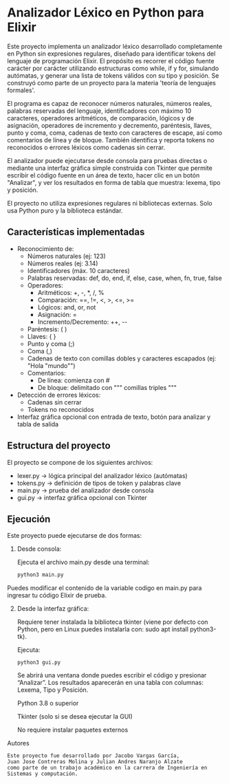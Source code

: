 # Analizador Léxico en Python para Elixir

Este proyecto implementa un analizador léxico desarrollado completamente en Python sin expresiones regulares, diseñado para identificar tokens del lenguaje de programación Elixir. El propósito es recorrer el código fuente carácter por carácter utilizando estructuras como while, if y for, simulando autómatas, y generar una lista de tokens válidos con su tipo y posición. Se construyó como parte de un proyecto para la materia 'teoría de lenguajes formales'.

El programa es capaz de reconocer números naturales, números reales, palabras reservadas del lenguaje, identificadores con máximo 10 caracteres, operadores aritméticos, de comparación, lógicos y de asignación, operadores de incremento y decremento, paréntesis, llaves, punto y coma, coma, cadenas de texto con caracteres de escape, así como comentarios de línea y de bloque. También identifica y reporta tokens no reconocidos o errores léxicos como cadenas sin cerrar.

El analizador puede ejecutarse desde consola para pruebas directas o mediante una interfaz gráfica simple construida con Tkinter que permite escribir el código fuente en un área de texto, hacer clic en un botón "Analizar", y ver los resultados en forma de tabla que muestra: lexema, tipo y posición.

El proyecto no utiliza expresiones regulares ni bibliotecas externas. Solo usa Python puro y la biblioteca estándar.

## Características implementadas

- Reconocimiento de:
  - Números naturales (ej: 123)
  - Números reales (ej: 3.14)
  - Identificadores (máx. 10 caracteres)
  - Palabras reservadas: def, do, end, if, else, case, when, fn, true, false
  - Operadores:
    - Aritméticos: +, -, *, /, %
    - Comparación: ==, !=, <, >, <=, >=
    - Lógicos: and, or, not
    - Asignación: =
    - Incremento/Decremento: ++, --
  - Paréntesis: ( )
  - Llaves: { }
  - Punto y coma (;)
  - Coma (,)
  - Cadenas de texto con comillas dobles y caracteres escapados (ej: "Hola \"mundo\"")
  - Comentarios:
    - De línea: comienza con #
    - De bloque: delimitado con """ comillas triples """
- Detección de errores léxicos:
  - Cadenas sin cerrar
  - Tokens no reconocidos
- Interfaz gráfica opcional con entrada de texto, botón para analizar y tabla de salida

## Estructura del proyecto

El proyecto se compone de los siguientes archivos:

- lexer.py → lógica principal del analizador léxico (autómatas)
- tokens.py → definición de tipos de token y palabras clave
- main.py → prueba del analizador desde consola
- gui.py → interfaz gráfica opcional con Tkinter

## Ejecución

Este proyecto puede ejecutarse de dos formas:

1. Desde consola:

   Ejecuta el archivo main.py desde una terminal:

   ```bash
   python3 main.py

Puedes modificar el contenido de la variable codigo en main.py para ingresar tu código Elixir de prueba.

2. Desde la interfaz gráfica:

    Requiere tener instalada la biblioteca tkinter (viene por defecto con Python, pero en Linux puedes instalarla con: sudo apt install python3-tk).

    Ejecuta:

       python3 gui.py

    Se abrirá una ventana donde puedes escribir el código y presionar “Analizar”. Los resultados aparecerán en una tabla con columnas: Lexema, Tipo y Posición.

    Python 3.8 o superior

    Tkinter (solo si se desea ejecutar la GUI)

    No requiere instalar paquetes externos

Autores

    Este proyecto fue desarrollado por Jacobo Vargas García,
    Juan Jose Contreras Molina y Julian Andres Naranjo Alzate
    como parte de un trabajo académico en la carrera de Ingeniería en Sistemas y computación.
